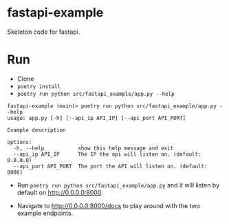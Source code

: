 # fastapi-example
Skeleton code for fastapi.


# Run

* Clone
* `poetry install` 
* `poetry run python src/fastapi_example/app.py --help`

```
fastapi-example (main)> poetry run python src/fastapi_example/app.py --help
usage: app.py [-h] [--api_ip API_IP] [--api_port API_PORT]

Example description

options:
  -h, --help           show this help message and exit
  --api_ip API_IP      The IP the api will listen on. (default: 0.0.0.0)
  --api_port API_PORT  The port the API will listen on. (default: 8000)
```

* Run `poetry run python src/fastapi_example/app.py` and it will listen by default on http://0.0.0.0:8000.

* Navigate to http://0.0.0.0:8000/docs to play around with the two example endpoints.
